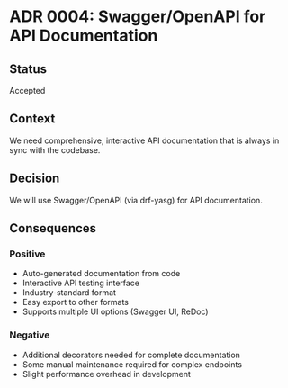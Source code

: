 # ADR 0004: Swagger/OpenAPI for API Documentation

## Status
Accepted

## Context
We need comprehensive, interactive API documentation that is always in sync with the codebase.

## Decision
We will use Swagger/OpenAPI (via drf-yasg) for API documentation.

## Consequences
### Positive
- Auto-generated documentation from code
- Interactive API testing interface
- Industry-standard format
- Easy export to other formats
- Supports multiple UI options (Swagger UI, ReDoc)

### Negative
- Additional decorators needed for complete documentation
- Some manual maintenance required for complex endpoints
- Slight performance overhead in development